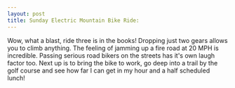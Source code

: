 ```yaml
---
layout: post
title: Sunday Electric Mountain Bike Ride:
---
```

Wow, what a blast, ride three is in the books!  Dropping just two gears allows you to climb anything.
The feeling of jamming up a fire road at 20 MPH is incredible.  Passing serious road bikers on the streets has it's own laugh factor too. 
Next up is to bring the bike to work, go deep into a trail by the golf course and see how far I can get in my hour and a half scheduled lunch!
